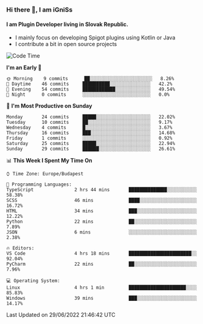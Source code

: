 ### Hi there 👋, I am iGniSs

#### I am Plugin Developer living in Slovak Republic.
- I mainly focus on developing Spigot plugins using Kotlin or Java
- I contribute a bit in open source projects

<!--START_SECTION:waka-->
![Code Time](http://img.shields.io/badge/Code%20Time-793%20hrs%203%20mins-blue)

**I'm an Early 🐤** 

```text
🌞 Morning    9 commits      ██░░░░░░░░░░░░░░░░░░░░░░░   8.26% 
🌆 Daytime    46 commits     ██████████░░░░░░░░░░░░░░░   42.2% 
🌃 Evening    54 commits     ████████████░░░░░░░░░░░░░   49.54% 
🌙 Night      0 commits      ░░░░░░░░░░░░░░░░░░░░░░░░░   0.0%

```
📅 **I'm Most Productive on Sunday** 

```text
Monday       24 commits     █████░░░░░░░░░░░░░░░░░░░░   22.02% 
Tuesday      10 commits     ██░░░░░░░░░░░░░░░░░░░░░░░   9.17% 
Wednesday    4 commits      █░░░░░░░░░░░░░░░░░░░░░░░░   3.67% 
Thursday     16 commits     ███░░░░░░░░░░░░░░░░░░░░░░   14.68% 
Friday       1 commits      ░░░░░░░░░░░░░░░░░░░░░░░░░   0.92% 
Saturday     25 commits     █████░░░░░░░░░░░░░░░░░░░░   22.94% 
Sunday       29 commits     ██████░░░░░░░░░░░░░░░░░░░   26.61%

```


📊 **This Week I Spent My Time On** 

```text
⌚︎ Time Zone: Europe/Budapest

💬 Programming Languages: 
TypeScript               2 hrs 44 mins       ██████████████░░░░░░░░░░░   58.38% 
SCSS                     46 mins             ████░░░░░░░░░░░░░░░░░░░░░   16.72% 
HTML                     34 mins             ███░░░░░░░░░░░░░░░░░░░░░░   12.22% 
Python                   22 mins             ██░░░░░░░░░░░░░░░░░░░░░░░   7.89% 
JSON                     6 mins              ░░░░░░░░░░░░░░░░░░░░░░░░░   2.38%

🔥 Editors: 
VS Code                  4 hrs 18 mins       ███████████████████████░░   92.04% 
PyCharm                  22 mins             ██░░░░░░░░░░░░░░░░░░░░░░░   7.96%

💻 Operating System: 
Linux                    4 hrs 1 min         █████████████████████░░░░   85.83% 
Windows                  39 mins             ███░░░░░░░░░░░░░░░░░░░░░░   14.17%

```


 Last Updated on 29/06/2022 21:46:42 UTC
<!--END_SECTION:waka-->